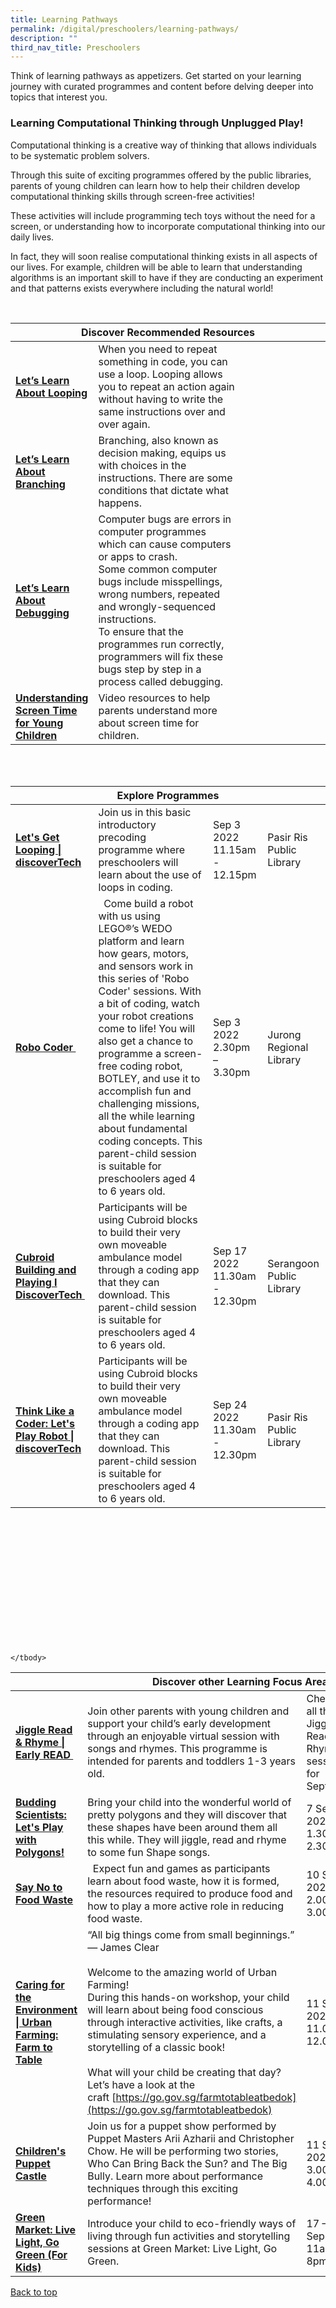 ```yaml
---
title: Learning Pathways
permalink: /digital/preschoolers/learning-pathways/
description: ""
third_nav_title: Preschoolers
---
```

<style type="text/css">
/* Links */
.content a { color: #322987; }
.content a:focus,
.content a:hover { color: #28216c; }

/* Button Outline */
.bp-button { padding-left: 1.5rem; padding-right: 1.5rem; }
.bp-button.is-primary-outline { border: 1px solid #322987; color: #322987; background-color: transparent; text-decoration: none; }
.bp-button.is-primary-outline:focus,
.bp-button.is-primary-outline:hover { border: 1px solid #322987; color: #cff2e8; background-color: #322987; text-decoration: none; }

/* Responsive Iframe */
.responsive-iframe { position: absolute; top: 0; left: 0; bottom: 0; right: 0; width: 100%; height: 100%; }
.responsive-iframe-container { position: relative; overflow: hidden; width: 100%; }
.responsive-iframe-container.ratio-16by9 { padding-top: 56.25%; }
.responsive-iframe-container.ratio-4by3 { padding-top: 75%; }
.responsive-iframe-container.ratio-3by2 { padding-top: 66.66%; }
.responsive-iframe-container.ratio-1by1 { padding-top: 100%; }
</style>

Think of learning pathways as appetizers. Get started on your learning journey with curated programmes and content before delving deeper into topics that interest you.

<h3><b> Learning Computational Thinking through Unplugged Play!</b></h3>

Computational thinking is a creative way of thinking that allows individuals to be systematic problem solvers.

Through this suite of exciting programmes offered by the public libraries, parents of young children can learn how to help their children develop computational thinking skills through screen-free activities!

These activities will include programming tech toys without the need for a screen, or understanding how to incorporate computational thinking into our daily lives. 

In fact, they will soon realise computational thinking exists in all aspects of our lives. For example, children will be able to learn that understanding algorithms is an important skill to have if they are conducting an experiment and that patterns exists everywhere including the natural world!

<br>

<div class="horizontal-scroll margin--bottom--lg">
  <table class="generic-table">
    <thead>
      <tr>
        <th colspan="4" class="is-uppercase has-weight-normal">Discover Recommended Resources</th>
      </tr>
    </thead>
    <tbody>	
<tr>
	<td style="width: 20%;"><a href="https://childrenandteens.nlb.gov.sg/diy-resources/preschool-resources/discovertech#lp-looping" target="_blank"><b> Let’s Learn About Looping</b></a></td>
	<td style="width: 50%;">When you need to repeat something in code, you can use a loop. Looping allows you to repeat an action again without having to write the same instructions over and over again.</td>
	<td style="width: 20%;"></td>
	<td style="width: 20%;"></td>
			</tr>
<tr>
	<td><a href="https://childrenandteens.nlb.gov.sg/diy-resources/preschool-resources/discovertech#lp-branching" target="_blank"><b>Let’s Learn About Branching</b></a></td>
	<td>Branching, also known as decision making, equips us with choices in the instructions. There are some conditions that dictate what happens.</td>
        <td> </td>
        <td> </td>
      </tr>	
<tr>
	<td><a href="https://childrenandteens.nlb.gov.sg/diy-resources/preschool-resources/discovertech#lp-debugging" target="_blank"><b>Let’s Learn About Debugging</b></a></td>
	<td>Computer bugs are errors in computer programmes which can cause computers or apps to crash.
<br>
Some common computer bugs include misspellings, wrong numbers, repeated and wrongly-sequenced instructions.
<br>
To ensure that the programmes run correctly, programmers will fix these bugs step by step in a process called debugging.</td>
	<td> </td>
	<td> </td>
      </tr>
<tr>
	<td><a href="/digital/preschoolers/content" target="_blank"><b>Understanding Screen Time for Young Children</b></a></td>
	<td>Video resources to help parents understand more about screen time for children.</td>
        <td> </td>
        <td> </td>
      </tr>
    </tbody>
  </table>
</div>

<div class="horizontal-scroll margin--bottom--lg">
	<table class="generic-table">
		<thead>
			<tr> 
				<th colspan="4" class="is-uppercase has-weight-normal">Explore Programmes</th>
			</tr>
		</thead>
		<tbody>
		<tr>
              <td><a target="blank" href="https:///www.eventbrite.sg/e/lets-get-looping-discovertech-tickets-395717781537?aff=odcleoeventsincollection)"><b> Let's Get Looping | discoverTech</b></a></td>
              <td> Join us in this basic introductory precoding programme where preschoolers will learn about the use of loops in coding.</td>
              <td>Sep 3 2022<br>11.15am - 12.15pm<br></td>
              <td>Pasir Ris Public Library  </td>
		</tr>
<tr>
              <td><a target="blank" href="https://www.eventbrite.sg/e/robo-coder-tickets-383791981147?aff=odcleoeventsincollection"><b> Robo Coder  </b></a></td>
              <td>  Come build a robot with us using LEGO®’s WEDO platform and learn how gears, motors, and sensors work in this series of 'Robo Coder' sessions. With a bit of coding, watch your robot creations come to life! You will also get a chance to programme a screen-free coding robot, BOTLEY, and use it to accomplish fun and challenging missions, all the while learning about fundamental coding concepts. This parent-child session is suitable for preschoolers aged 4 to 6 years old.  </td>
              <td>Sep 3 2022<br>2.30pm – 3.30pm<br></td>
              <td>Jurong Regional Library </td>
			</tr>
			<tr>
              <td><a target="blank" href="https://www.eventbrite.sg/e/cubroid-building-and-playing-i-discovertech-tickets-396951441447?aff=odcleoeventsincollection"><b>Cubroid Building and Playing I DiscoverTech </b></a></td>
              <td>Participants will be using Cubroid blocks to build their very own moveable ambulance model through a coding app that they can download. This parent-child session is suitable for preschoolers aged 4 to 6 years old.  </td>
              <td>Sep 17 2022<br>11.30am - 12.30pm<br></td>
              <td>Serangoon Public Library </td>
								</tr>	
				<tr>
              <td><a target="blank" href="https://www.eventbrite.sg/e/think-like-a-coder-lets-play-robot-discovertech-tickets-395731472487?aff=odcleoeventsincollection"><b>Think Like a Coder: Let's Play Robot | discoverTech</b></a></td>
              <td>Participants will be using Cubroid blocks to build their very own moveable ambulance model through a coding app that they can download. This parent-child session is suitable for preschoolers aged 4 to 6 years old.  </td>
              <td>Sep 24 2022<br>11.30am - 12.30pm<br></td>
              <td>Pasir Ris Public Library </td>
								</tr>
		</tbody>
	</table>
</div>

<div class="horizontal-scroll margin--bottom--lg">
  <table class="generic-table">
    <thead>
      <tr>
        <th colspan="4" class="is-uppercase has-weight-normal">Discover other Learning Focus Areas</th>
      </tr>
			</thead>
		<tbody>
			<tr>
<td><a target="blank" href="https://www.eventbrite.sg/cc/reading-programmes-for-0-6-years-old-570869"><b> Jiggle Read & Rhyme | Early READ </b></a></td>
        <td>Join other parents with young children and support your child’s early development through an enjoyable virtual session with songs and rhymes. This programme is intended for parents and toddlers 1-3 years old. </td>
       <td>Check out all the Jiggle Read & Rhyme sessions for September!</td>
        <td>Various Locations</td>
      </tr>
			<tr>
<td><a target="blank" href="https://www.eventbrite.sg/e/budding-scientists-lets-play-with-polygons-tickets-395760529397?aff=odcleoeventsincollection"><b> Budding Scientists: Let's Play with Polygons!</b></a></td>
        <td> Bring your child into the wonderful world of pretty polygons and they will discover that these shapes have been around them all this while. They will jiggle, read and rhyme to some fun Shape songs.</td>
        <td>7 Sep 2022<br>1.30pm– 2.30pm<br></td>
        <td>Jurong Regional Library</td>
      </tr>
			<tr>
<td><a target="blank" href="https://www.eventbrite.sg/e/say-no-to-food-waste-tickets-395749506427?aff=odcleoeventsincollection"><b> Say No to Food Waste </b></a></td>
         <td>  Expect fun and games as participants learn about food waste, how it is formed, the resources required to produce food and how to play a more active role in reducing food waste. 
 </td>
        <td>10 Sep 2022<br>2.00pm–3.00pm<br></td>
        <td>library@harbourfront </td>
			</tr> 
				<tr>           
<td><a target="_blank" href="https://www.eventbrite.sg/e/caring-for-the-environment-urban-farming-farm-to-table-tickets-411848198047?aff=ebdsoporgprofile"><b> Caring for the Environment | Urban Farming: Farm to Table</b></a></td>

        <td> “All big things come from small beginnings.” — James Clear<br><br>Welcome to the amazing world of Urban Farming!<br>
During this hands-on workshop, your child will learn about being food conscious through interactive activities, like crafts, a stimulating sensory experience, and a storytelling of a classic book!<br><br>
What will your child be creating that day?
<br>
Let’s have a look at the craft [https://go.gov.sg/farmtotableatbedok](https://go.gov.sg/farmtotableatbedok)</td><td>11 Sep 2022<br>11.00am–12.00pm<br></td><td> Bedok Public Library </td>
      </tr>
						<tr>
<td><a target="_blank" href="https://www.eventbrite.sg/e/childrens-puppet-castle-registration-395775173197?aff=odcleoeventsincollection"><b> Children's Puppet Castle </b></a></td>
        <td>Join us for a puppet show performed by Puppet Masters Arii Azharii and Christopher Chow. He will be performing two stories, Who Can Bring Back the Sun? and The Big Bully. Learn more about performance techniques through this exciting performance!</td>
        <td>11 Sep 2022<br>3.00pm – 4.00pm<br></td>
        <td>Queenstown Public Library</td>
  					</tr>
			<tr>
<td><a target="blank" href="https://www.eventbrite.sg/cc/green-market-live-light-go-green-for-kids-1058439"><b>Green Market: Live Light, Go Green (For Kids)</b></a></td>

        <td> Introduce your child to eco-friendly ways of living through fun activities and storytelling sessions at Green Market: Live Light, Go Green.</td>

       <td>17 – 18 Sep<br>11am – 8pm<br></td>

        <td>Choa Chu Kang Public Library and Zoom </td>
      </tr>

    </tbody>
  </table>
</div>

<p class="has-text-right margin--top--xl"><a href="#main-content">Back to top</a></p>
